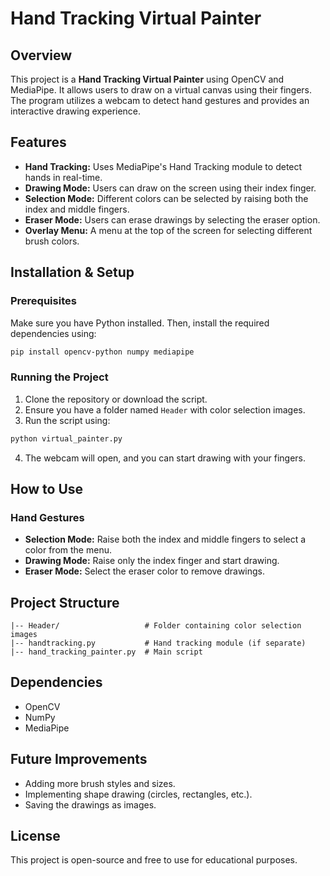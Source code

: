# Hand Tracking Virtual Painter

## Overview
This project is a **Hand Tracking Virtual Painter** using OpenCV and MediaPipe. It allows users to draw on a virtual canvas using their fingers. The program utilizes a webcam to detect hand gestures and provides an interactive drawing experience.

## Features
- **Hand Tracking:** Uses MediaPipe's Hand Tracking module to detect hands in real-time.
- **Drawing Mode:** Users can draw on the screen using their index finger.
- **Selection Mode:** Different colors can be selected by raising both the index and middle fingers.
- **Eraser Mode:** Users can erase drawings by selecting the eraser option.
- **Overlay Menu:** A menu at the top of the screen for selecting different brush colors.

## Installation & Setup
### Prerequisites
Make sure you have Python installed. Then, install the required dependencies using:
```sh
pip install opencv-python numpy mediapipe
```

### Running the Project
1. Clone the repository or download the script.
2. Ensure you have a folder named `Header` with color selection images.
3. Run the script using:
```sh
python virtual_painter.py
```
4. The webcam will open, and you can start drawing with your fingers.

## How to Use
### Hand Gestures
- **Selection Mode:** Raise both the index and middle fingers to select a color from the menu.
- **Drawing Mode:** Raise only the index finger and start drawing.
- **Eraser Mode:** Select the eraser color to remove drawings.

## Project Structure
```plaintext
|-- Header/                   # Folder containing color selection images
|-- handtracking.py           # Hand tracking module (if separate)
|-- hand_tracking_painter.py  # Main script
```

## Dependencies
- OpenCV
- NumPy
- MediaPipe

## Future Improvements
- Adding more brush styles and sizes.
- Implementing shape drawing (circles, rectangles, etc.).
- Saving the drawings as images.

## License
This project is open-source and free to use for educational purposes.

